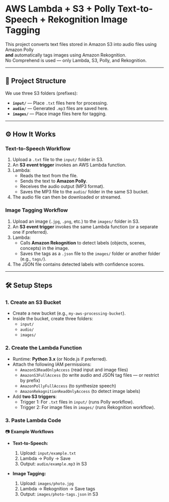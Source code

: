 # AWS Lambda + S3 + Polly Text-to-Speech + Rekognition Image Tagging

This project converts text files stored in Amazon S3 into audio files using Amazon Polly  
**and** automatically tags images using Amazon Rekognition.  
No Comprehend is used — only Lambda, S3, Polly, and Rekognition.

---

## 📂 Project Structure

We use three S3 folders (prefixes):

- **`input/`** — Place `.txt` files here for processing.
- **`audio/`** — Generated `.mp3` files are saved here.
- **`images/`** — Place image files here for tagging.

---

## ⚙️ How It Works

### **Text-to-Speech Workflow**
1. Upload a `.txt` file to the `input/` folder in S3.
2. An **S3 event trigger** invokes an AWS Lambda function.
3. Lambda:
   - Reads the text from the file.
   - Sends the text to **Amazon Polly**.
   - Receives the audio output (MP3 format).
   - Saves the MP3 file to the `audio/` folder in the same S3 bucket.
4. The audio file can then be downloaded or streamed.

### **Image Tagging Workflow**
1. Upload an image (`.jpg`, `.png`, etc.) to the `images/` folder in S3.
2. An **S3 event trigger** invokes the same Lambda function (or a separate one if preferred).
3. Lambda:
   - Calls **Amazon Rekognition** to detect labels (objects, scenes, concepts) in the image.
   - Saves the tags as a `.json` file to the `images/` folder or another folder (e.g., `tags/`).
4. The JSON file contains detected labels with confidence scores.

---

## 🛠️ Setup Steps

### 1. Create an S3 Bucket
- Create a new bucket (e.g., `my-aws-processing-bucket`).
- Inside the bucket, create three folders:  
  - `input/`  
  - `audio/`  
  - `images/`

### 2. Create the Lambda Function
- Runtime: **Python 3.x** (or Node.js if preferred).
- Attach the following IAM permissions:
  - `AmazonS3ReadOnlyAccess` (read input and image files)
  - `AmazonS3FullAccess` (to write audio and JSON tag files — or restrict by prefix)
  - `AmazonPollyFullAccess` (to synthesize speech)
  - `AmazonRekognitionReadOnlyAccess` (to detect image labels)
- Add **two S3 triggers**:
  - Trigger 1: For `.txt` files in `input/` (runs Polly workflow).
  - Trigger 2: For image files in `images/` (runs Rekognition workflow).

### 3. Paste Lambda Code

📷 **Example Workflows**
- **Text-to-Speech:**
  1. Upload: `input/example.txt`
  2. Lambda → Polly → Save
  3. Output: `audio/example.mp3` in S3

- **Image Tagging:**
  1. Upload: `images/photo.jpg`
  2. Lambda → Rekognition → Save tags
  3. Output: `images/photo-tags.json` in S3

